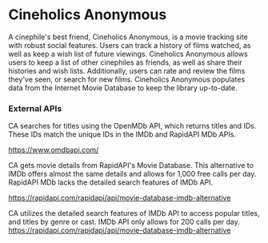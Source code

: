 # Cineholics Anonymous
A cinephile's best friend, Cineholics Anonymous, is a movie tracking site with robust social features. 
Users can track a history of films watched, as well as keep a wish list of future viewings. Cineholics Anonymous allows users to keep a list of other 
cinephiles as friends, as well as share their histories and wish lists. Additionally, users can rate and review the films they've seen, or search for 
new films. Cineholics Anonymous populates data from the Internet Movie Database to keep the library up-to-date.

### External APIs
CA searches for titles using the OpenMDb API, which returns titles and IDs. These IDs match the unique IDs in the IMDb and RapidAPI MDb APIs.

 https://www.omdbapi.com/

 CA gets movie details from RapidAPI's Movie Database. This alternative to IMDb offers almost the same details and allows for 1,000 free calls per day.
RapidAPI MDb lacks the detailed search features of IMDb API.
 
 https://rapidapi.com/rapidapi/api/movie-database-imdb-alternative

CA utilizes the detailed search features of IMDb API to access popular titles, and titles by genre or cast. IMDb API only allows for 200 calls per day.
 https://rapidapi.com/rapidapi/api/movie-database-imdb-alternative
 
 
